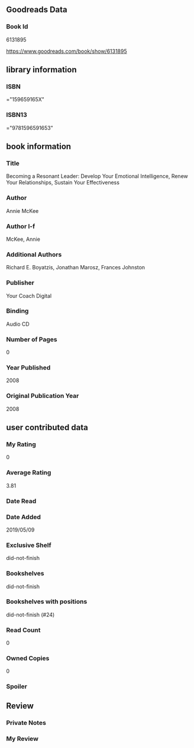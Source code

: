 <!-- This template shows how to bulk convert all columns of data into one markdown file -->
<!-- caveat: KeyError if there's a mismatch. Empty values output nothing -->

## Goodreads Data

### Book Id 

6131895

https://www.goodreads.com/book/show/6131895

## library information

### ISBN 
="159659165X"

### ISBN13 
="9781596591653"

## book information

### Title
Becoming a Resonant Leader: Develop Your Emotional Intelligence, Renew Your Relationships, Sustain Your Effectiveness

### Author 
Annie McKee

### Author l-f 
McKee, Annie

### Additional Authors
Richard E. Boyatzis, Jonathan Marosz, Frances Johnston

### Publisher 
Your Coach Digital

### Binding
Audio CD

### Number of Pages
0

### Year Published
2008

### Original Publication Year 
2008

## user contributed data

### My Rating
0

### Average Rating
3.81

### Date Read


### Date Added
2019/05/09

### Exclusive Shelf
did-not-finish

### Bookshelves
did-not-finish

### Bookshelves with positions
did-not-finish (#24)

### Read Count
0

### Owned Copies
0

### Spoiler 


## Review

### Private Notes


### My Review
